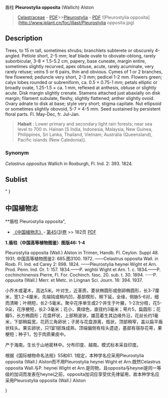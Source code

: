 盾柱  **Pleurostylia opposita** (Wallich) Alston

> [Celastraceae](http://www.iplant.cn/info/Celastraceae?t=foc) - [PDF](http://www.iplant.cn/foc/pdf/Celastraceae.pdf)>>[Pleurostylia](http://www.iplant.cn/info/Pleurostylia?t=foc) - [PDF](http://www.iplant.cn/foc/pdf/Pleurostylia.pdf)
![Pleurostylia opposita](http://www.iplant.cn/foc/illast/Pleurostylia opposita.jpg)

## Description

Trees, to 15 m tall, sometimes shrubs; branchlets subterete or obscurely 4-angled. Petiole short, 2-5 mm; leaf blade ovate to obovate-oblong, rarely suborbicular, 3-8 × 1.5-5.2 cm, papery, base cuneate, margin entire, sometimes slightly recurved, apex obtuse, acute, rarely acuminate, very rarely retuse; veins 5 or 6 pairs, thin and obvious. Cymes of 1 or 2 branches, few flowered; peduncle very short, 2-3 mm; pedicel 1-2 mm. Flowers green; calyx lobes rounded or subreniform, ca. 0.5 × 0.75-1 mm; petals elliptic or broadly ovate, 1.25-1.5 × ca. 1 mm, reflexed at anthesis, obtuse or slightly acute. Disk margin slightly crenate. Stamens attached just abaxially on disk margin; filament subulate, fleshy, slightly flattened; anther slightly ovoid. Ovary adnate to disk at base; style very short; stigma capitate. Nut ellipsoid or sometimes slightly obovoid, 5-7 × 4-5 mm. Seed sustained by persistent floral parts. Fl. May-Dec, fr. Jul-Jan.

> **Habait** : 
> Lower primary and secondary light rain forests; near sea level to 700 m. Hainan [S India, Indonesia, Malaysia, New Guinea, Philippines, Sri Lanka, Thailand, Vietnam; Australia (Queensland), Pacific islands (New Caledonia)].

### Synonym
*Celastrus oppositus* Wallich in Roxburgh, Fl. Ind. 2: 393. 1824.

## Sublist
"
}
## 中国植物志

**盾柱 Pleurostylia opposita",

* [《中国植物志》](http://www.iplant.cn/frps)- [第45(3)卷](http://www.iplant.cn/frps/vol/45(3)) >> 182页 [PDF](http://www.iplant.cn/frps/pdf/45(3)/182.PDF)

**1.盾柱（中国高等植物图鉴）图版46: 1-4**

Pleurostylia opposita (Wall.) Alston in Trimen, Handb. Fl. Ceylon. Suppl 48. 1931; 中国高等植物图鉴2: 685.图3100. 1972. ——Celastrus opposita Wall. in Roxb. Fl. Ind. ed Carey 2: 898. 1824. ——Pleurostylia heynei Wight et Arn. Prod. Penn. Ind. Or. 1: 157. 1834.——P. wightii Wight et Arn. 1. c. 1834.——P. cochinchinensis Pierre, Fl. For. Cochinch. fasc. 20. sub. t. 30. 1894. ----P. oppusita (Wall.) Merr. et Metc. in Lingnan Sci. Journ. 16: 394. 1937.

小乔木或灌木，高达5米。叶对生，近革质，菱状椭圆形或倒卵椭圆形，长3-7厘米，宽1.2-4厘米，先端钝或稍内凹，基部楔形，稍下延，全缘，侧脉5-6对，细而清晰；叶柄短，长2-5毫米。聚伞花序单生或2个并生于叶腋，1-2次分枝，花5-9朵，花序梗短，长2-3毫米；花小，黄绿色，直径约3毫米；萼片5，扁圆形；花瓣5，长方椭圆形；花盘杯状，上部稍波状，雄蕊着生其边缘外沿，花丝长约1毫米，下部稍扁宽，花药三角卵状；子房与花盘游离，瓶状，顶部稍窄，盖以扁平盾状柱头。果实卵状，只1室1胚珠成熟，顶端偏侧有柱头遗迹，基部有宿存花萼，果梗短；种子1，包于肉质果皮中。

产于海南。生长于山地密林中。分布印度、越南。模式标本采自印度。

根据《国际植物命名法规》55和61. 1规定，本种学名应采用Pleurostylia opposita (Wall.) Alston而不用Pleurostylia heynei Wight et Arn.既然Celastrus opposita Wall.与P. heynei Wight et Arn.是同物，且opposita与heynei是同一等级的加词而发表在heynei之前，opposita加词应享受优先律留用，故本种学名应采用Pleurostylia opposita (Wall.) Alston

}